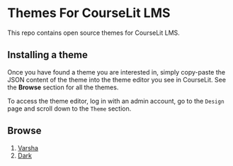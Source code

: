 # Themes For CourseLit LMS
This repo contains open source themes for CourseLit LMS.

## Installing a theme
Once you have found a theme you are interested in, simply copy-paste the JSON content of the theme into the theme editor you see in CourseLit. See the __Browse__ section for all the themes.

To access the theme editor, log in with an admin account, go to the `Design` page and scroll down to the `Theme` section.

## Browse

1. <a href="/varsha.json">Varsha</a>
2. <a href="/dark.json">Dark</a>
